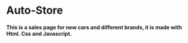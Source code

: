 # Auto-Store
#### This is a sales page for new cars and different brands, it is made with Html. Css and Javascript.
